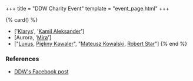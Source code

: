 +++
title = "DDW Charity Event"
template = "event_page.html"
+++

{% card() %}
- ['[Klarys](@/w/klarys.md)', '[Kamil Aleksander](@/w/kamil-aleksander.md)']
- [Aurora, '[Mira](@/w/mira.md)']
- ["[Luxus](@/w/luxus.md), [Piękny Kawaler](@/w/piekny-kawaler.md)", "[Mateusz Kowalski](@/w/mateusz-kowalski.md),
    [Robert Star](@/w/robert-star.md)"]
{% end %}

### References

* [DDW's Facebook post](https://www.facebook.com/DoOrDieWrestling/posts/pfbid02vLzgMQrWFzdRQY9hGL1ysh71w69QSCwZAqU6ZYr9u6ZmPdkPeyJCvUXZ48mVAK9Bl)
